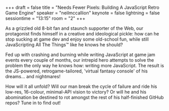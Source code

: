 +++
draft = false
title = "Needs Fewer Pixels: Building A JavaScript Retro Game Engine"
speaker = "neilmccallion"
keynote = false
lightning = false
sessiontime = "13:15"
room = "2"
+++

As a grizzled old 8-bit fan and staunch supporter of the Web, our protagonist finds himself in a creative and ideological pickle: how can he stop sucking at game dev and enjoy some old-school fun, while still JavaScripting All The Things™ like he knows he should?

Fed up with crashing and burning while writing JavaScript at game jam events every couple of months, our intrepid hero attempts to solve the problem the only way he knows how: writing more JavaScript. The result is the JS-powered, retrogame-tailored, 'virtual fantasy console' of his dreams... and nightmares! 

How will it all unfold? Will our man break the cycle of failure and ride his low-res, 16-colour, minimal-API vision to victory? Or will he and his abomination be destined to rot amongst the rest of his half-finished GitHub repos? Tune in to find out!